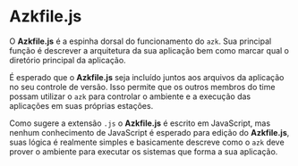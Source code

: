 # Azkfile.js

O **Azkfile.js** é a espinha dorsal do funcionamento do `azk`. Sua principal função é descrever a arquitetura da sua aplicação bem como marcar qual o diretório principal da aplicação.

É esperado que o **Azkfile.js** seja incluído juntos aos arquivos da aplicação no seu controle de versão. Isso permite que os outros membros do time possam utilizar o `azk` para controlar o ambiente e a execução das aplicações em suas próprias estações.

Como sugere a extensão `.js` o **Azkfile.js** é escrito em JavaScript, mas nenhum conhecimento de JavaScript é esperado para edição do **Azkfile.js**, suas lógica é realmente simples e basicamente descreve como o `azk` deve prover o ambiente para executar os sistemas que forma a sua aplicação.
